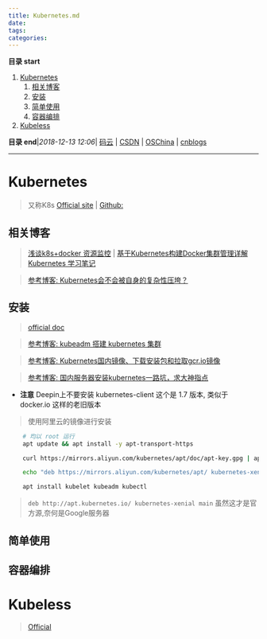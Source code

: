 ```yaml
---
title: Kubernetes.md
date: 
tags: 
categories: 
---
```


**目录 start**
 
1. [Kubernetes](#kubernetes)
    1. [相关博客](#相关博客)
    1. [安装](#安装)
    1. [简单使用](#简单使用)
    1. [容器编排](#容器编排)
1. [Kubeless](#kubeless)

**目录 end**|_2018-12-13 12:06_| [码云](https://gitee.com/gin9) | [CSDN](http://blog.csdn.net/kcp606) | [OSChina](https://my.oschina.net/kcp1104) | [cnblogs](http://www.cnblogs.com/kuangcp)
****************************************
# Kubernetes
> 又称K8s [Official site](https://kubernetes.io/) | [Github:](https://github.com/kubernetes/kubernetes)

## 相关博客
> [浅谈k8s+docker 资源监控](https://segmentfault.com/a/1190000003898140) | [基于Kubernetes构建Docker集群管理详解](http://www.csdn.net/article/2014-12-24/2823292-Docker-Kubernetes)  
[Kubernetes 学习笔记 ](http://wdxtub.com/2017/06/05/k8s-note/)

> [参考博客: Kubernetes会不会被自身的复杂性压垮？](http://www.infoq.com/cn/articles/will-kubernetes-collapse-under-the-weight-of-its-complexity)


## 安装
> [official doc](https://kubernetes.io/docs/tasks/tools/install-kubectl/)

> [参考博客: kubeadm 搭建 kubernetes 集群](https://mritd.me/2016/10/29/set-up-kubernetes-cluster-by-kubeadm/)

> [参考博客: Kubernetes国内镜像、下载安装包和拉取gcr.io镜像](https://blog.csdn.net/nklinsirui/article/details/80581286)

> [参考博客: 国内服务器安装kubernetes一路坑，求大神指点 ](http://dockone.io/question/1225#!answer_form)

- **注意** Deepin上不要安装 kubernetes-client 这个是 1.7 版本, 类似于 docker.io 这样的老旧版本

> 使用阿里云的镜像进行安装
```sh
    # 均以 root 运行
    apt update && apt install -y apt-transport-https

    curl https://mirrors.aliyun.com/kubernetes/apt/doc/apt-key.gpg | apt-key add -

    echo "deb https://mirrors.aliyun.com/kubernetes/apt/ kubernetes-xenial main" > /etc/apt/sources.list.d/kubernetes.list 

    apt install kubelet kubeadm kubectl
```
> `deb http://apt.kubernetes.io/ kubernetes-xenial main` 虽然这才是官方源,奈何是Google服务器

## 简单使用

## 容器编排


# Kubeless
> [Official](https://kubeless.io/docs/quick-start/)
